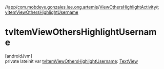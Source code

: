//[app](../../../index.md)/[com.mobdeve.gonzales.lee.ong.artemis](../index.md)/[ViewOthersHighlightActivity](index.md)/[tvItemViewOthersHighlightUsername](tv-item-view-others-highlight-username.md)

# tvItemViewOthersHighlightUsername

[androidJvm]\
private lateinit var [tvItemViewOthersHighlightUsername](tv-item-view-others-highlight-username.md): [TextView](https://developer.android.com/reference/kotlin/android/widget/TextView.html)
